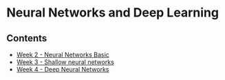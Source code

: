 # Neural Networks and Deep Learning

## Contents

* [Week 2 - Neural Networks Basic](./week-2.md)
* [Week 3 - Shallow neural networks](./week-3.md)
* [Week 4 - Deep Neural Networks](./week-4.md)
